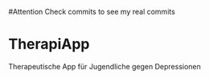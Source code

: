 #Attention
Check commits to see my real commits

# TherapiApp
Therapeutische App für Jugendliche gegen Depressionen
